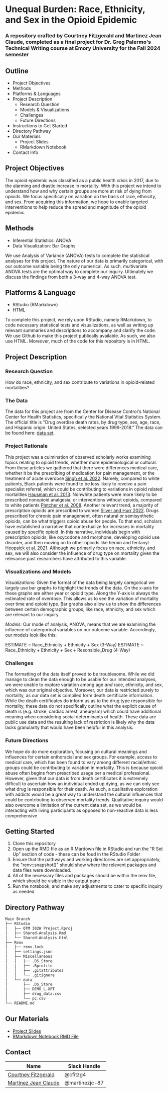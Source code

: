 # Unequal Burden: Race, Ethnicity, and Sex in the Opioid Epidemic
### A repository crafted by Courtney Fitzgerald and Martinez Jean Claude, completed as a final project for Dr. Greg Palermo's Technical Writing course at Emory University for the Fall 2024 semester

## Outline
  - Project Objectives
  - Methods
  - Platforms & Languages
  - Project Description
    - Research Question
    - Models & Visualizations
    - Challenges
    - Future Directions 
  - Instructions to Get Started
  - Directory Pathway
  - Our Materials 
    - Project Slides
    - RMarkdown Notebook
  - Contact Info
    
## Project Objectives
The opioid epidemic was classified as a public health crisis in 2017, due to the alarming and drastic increase in mortality. With this project we intend to understand how and why certain groups are more at risk of dying from opioids. We focus specifically on variation on the basis of race, ethnicity, and sex. From acquiring this information, we hope to enable targeted interventions to help reduce the spread and magnitude of the opioid epidemic. 

## Methods
- Inferential Statistics: ANOVA
- Data Visualization: Bar Graphs
  
We use Analysis of Variance (ANOVA) tests  to complete the statistical analyses for this project. The nature of our data is primarily categorical, with our outcome variable being the only numerical. As such, multivariate ANOVA tests are the optimal way to complete our inquiry. Ultimately we discuss the findings from both a 3-way and 4-way ANOVA test. 

## Platforms & Language
- RStudio (RMarkdown)
- HTML
  
To complete this project, we rely upon RStudio, namely RMarkdown, to code necessary statistical tests and visualizations, as well as writing up relevant summaries and descriptions to accompany and clarify the code. We use Github to make this project publically available. As such, we also use HTML. Moreover, much of the code for this repository is in HTML. 


## Project Description 

### Research Question
How do race, ethnicity, and sex contribute to variations in opioid-related mortalities?

### The Data
The data for this project are from the Center for Disease Control's National Center for Health Statistics, specifically the National Vital Statistics System. The official title is "Drug overdise death rates, by drug type, sex, age, race, and Hispanic origin: United States, selected years 1999-2018." The data can be found here: [data set](https://data.cdc.gov/NCHS/Drug-overdose-death-rates-by-drug-type-sex-age-rac/95ax-ymtc/about_data).

### Project Rationale
This project was a culmination of observed scholarly works examining topics relating to opioid trends, whether more epidemiological or cultural. From these articles we gathered that there were differences medical care, whether it be the prescribing of medication for pain management, or the treatment of acute overdose [Singh et al. 2022](10.21106/ijma.284). Namely, compared to white patients, Black patients were found to be less likely to reveive a pain specialist referral, which could be contributing to variations in opioid related mortalities [Hausman et al. 2013](https://www.sciencedirect.com/science/article/pii/S030439591200468X). Nonwhite patients were more likely to be prescribed nonopioid analgesia, or interventions without opioids, compared to white patients [Pletcher et al. 2008](https://doi.org/10.1001/jama.2007.64). Another relevant trend, a majority of prescription opioids are prescribed to women [Silver and Hurr 2022](https://www.sciencedirect.com/science/article/pii/S0091743519304293). Drugs prescribed for chronic pain management, often natural or semisynthetic opioids, can be what triggers opioid abuse for people. To that end, scholars have established a narrative that contextualize for increases in mortality caused by specific opioid. In this narrative, individuals begin with prescription opioids, like oxycodone and morphone, developing opioid use disorder, and then moving on to other opioids like heroin and fentanyl [Hoopsick et al. 2021](https://www.jstor.org/stable/27083695). Although we primarily focus on race, ethnicity, and sex, we will also consider the influence of drug type on mortality given the relevance past researchers have attributed to this variable. 

### Visualizations and Models 
*Visualizations:* Given the format of the data being largely caregorical we largely use bar graphs to highlight the trends of the data. On the x-axis for these graphs are either year or opioid type. Along the Y-axis is always the estimated rate of overdose. This allows us to see the variation of mortality over time and opioid type. Bar graphs also allow us to show the differences between certain demographic groups, like race, ethnicity, and sex which are relevant to our inquiry. 

*Models:* Our mode of analysis, ANOVA, means that we are examining the influence of catergorical variables on our outcome variable. Accordingly, our models look like this: 

ESTIMATE ~ Race_Ethnicity + Ethnicity + Sex (3-Way)
ESTIMATE ~ Race_Ethnicity + Ethnicity + Sex + Resonsible_Drug (4-Way)

### Challenges
The formatting of the data itself proved to be troublesome. While we did manage to clean the data enough to be usable for our intended analyses, we were unable to explore variation among age *and* race, ethnicity, and sex, which was our original objective. Moreover, our data is restricted purely to mortality, as our data set is compiled form death certificate information. While the death certificates do inform us as to the drug type responsible for mortality, these data do not specifically outline what the explicit cause of death is (e.g. stroke, cardiac arrest, aneurysm) which could have additional meaning when considering social determinants of health. These data are public use data and the resulting lack of restriction is likely why the data lacks granularity that would have been helpful in this analysis.

### Future Directions 
We hope do do more exploration, focusing on cultural meanings and influences for certain enthoracial and sex groups. For example, access to medical care, which has been found to vary among different racial/ethnic groups could be contributing to variation in mortality. This is because opioid abuse often begins from prescribed usage per a medical professional. However, given that our data is from death certificates it is extremely difficult to ascertain how an individual ended up dying, as we can only see what drug is responsible for their death. As such, a qualitative exploration with addicts would be a great way to understand the cultural influences that could be contributing to observed mortality trends. Qualitative inquiry would also overcome a limitation of the current data set, as we would be interacting with living participants as opposed to non-reactive data is less comprehensive

## Getting Started
1. Clone this repository
2. Open up the RMD file as an R Mardown file in RStudio and run the "R Set Up" section of code - these can be foud in the RStudio Folder
4. Ensure that the pathways and working directories are set appropriately, the "renv::snapshot()" should show where the relevent packages and data files were downloaded. 
5. All of the necessary files and packages should be within the renv file, which should be visible in the output pane
6. Run the notebook, and make any adjustments to cater to specific inquiry as needed

## Directory Pathway
```Bash
Main Branch 
├── RStudio
│   ├── QTM 302W Project.Rproj
│   ├── Shared-Analysis.Rmd
│   └── Shared-Analysis.html
├── Renv
│   ├── renv.lock
│   ├── settings.json
│   ├── Miscellaneous
│   │   ├── .DS_Store
│   │   ├── .Rprofile
│   │   ├── .gitattributes
│   │   └── .gitignore
│   └── data
│       ├── .DS_Store
│       ├── DEMO_L.XPT
│       ├── drug_data.csv
│       └── pc.csv
└── README.md
```

## Our Materials
- [Project Slides](https://www.canva.com/design/DAGWwgKsRU0/UEzbEKhLenYhkhpB-mLa6g/edit?utm_content=DAGWwgKsRU0&utm_campaign=designshare&utm_medium=link2&utm_source=sharebutton)
- [RMarkdown Notebook RMD File](https://github.com/cfitzg4/Draft-QTM302W/blob/main/Shared%20Analysis.Rmd)


## Contact
|Name     |  Slack Handle   | 
|---------|-----------------|
|[Courtney Fitzgerald](https://github.com/[cfitzg4])| @cfitzg4        |
|[Martinez Jean Claude](https://github.com/[martinezjc-87]) | @martinezjc-87    |
